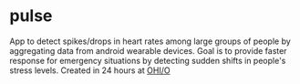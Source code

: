 # pulse
App to detect spikes/drops in heart rates among large groups of people by aggregating data from android wearable devices. Goal is to provide faster response for emergency situations by detecting sudden shifts in people's stress levels. Created in 24 hours at [OHI/O](http://hack.osu.edu)
